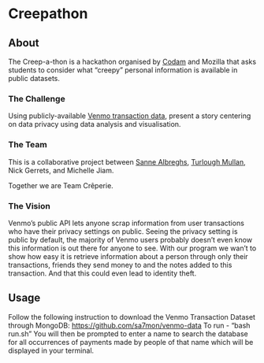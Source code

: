 # Creepathon
## About
The Creep-a-thon is a hackathon organised by [Codam](https://www.codam.nl/en/) and Mozilla that asks students to consider what “creepy” personal information is available in public datasets.
### The Challenge
Using publicly-available [Venmo transaction data](https://github.com/sa7mon/venmo-data), present a story centering on data privacy using data analysis and visualisation.
### The Team
This is a collaborative project between [Sanne Albreghs](https://github.com/salbregh), [Turlough Mullan](https://github.com/tstelfox), Nick Gerrets, and Michelle Jiam.

Together we are Team Crêperie.
### The Vision
Venmo’s public API lets anyone scrap information from user transactions who have their privacy settings on public. Seeing the privacy setting is public by default, the majority of Venmo users probably doesn’t even know this information is out there for anyone to see. With our program we wan’t to show how easy it is retrieve information about a person through only their transactions, friends they send money to and the notes added to this transaction. And that this could even lead to identity theft.



## Usage
Follow the following instruction to download the Venmo Transaction Dataset through MongoDB: https://github.com/sa7mon/venmo-data
To run - “bash run.sh”
You will then be prompted to enter a name to search the database for all occurrences of payments made by people of that name which will be displayed in your terminal.
